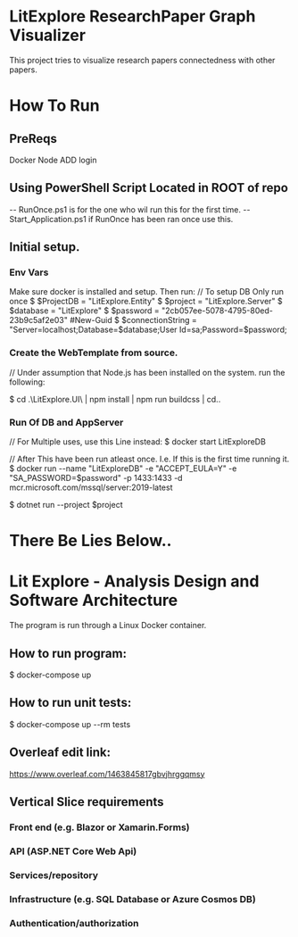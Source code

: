 # LitExplore ResearchPaper Graph Visualizer
This project tries to visualize research papers connectedness with other papers. 

# How To Run
## PreReqs
Docker
Node
ADD login

## Using PowerShell Script Located in ROOT of repo
-- RunOnce.ps1 is for the one who wil run this for the first time.
-- Start_Application.ps1 if RunOnce has been ran once use this.

## Initial setup.
### Env Vars
Make sure docker is installed and setup.
Then run:
// To setup DB Only run once 
$ $ProjectDB = "LitExplore.Entity"
$ $project = "LitExplore.Server"
$ $database = "LitExplore"
$ $password = "2cb057ee-5078-4795-80ed-23b9c5af2e03" #New-Guid
$ $connectionString = "Server=localhost;Database=$database;User Id=sa;Password=$password;

### Create the WebTemplate from source.
// Under assumption that Node.js has been installed on the system. 
run the following:

$ cd .\LitExplore.UI\ | npm install | npm run buildcss | cd..

### Run Of DB and AppServer
// For Multiple uses, use this Line instead: 
$ docker start LitExploreDB

// After This have been run atleast once. I.e. If this is the first time running it.
$ docker run --name "LitExploreDB" -e "ACCEPT_EULA=Y" -e "SA_PASSWORD=$password" -p 1433:1433 -d mcr.microsoft.com/mssql/server:2019-latest

$ dotnet run --project $project




# There Be Lies Below..

# Lit Explore - Analysis Design and Software Architecture
The program is run through a Linux Docker container.
## How to run program:
$ docker-compose up

## How to run unit tests:
$ docker-compose up --rm tests


## Overleaf edit link: 
https://www.overleaf.com/1463845817gbvjhrggqmsy

## Vertical Slice requirements
### Front end (e.g. Blazor or Xamarin.Forms)
### API (ASP.NET Core Web Api)
### Services/repository
### Infrastructure (e.g. SQL Database or Azure Cosmos DB)
### Authentication/authorization


